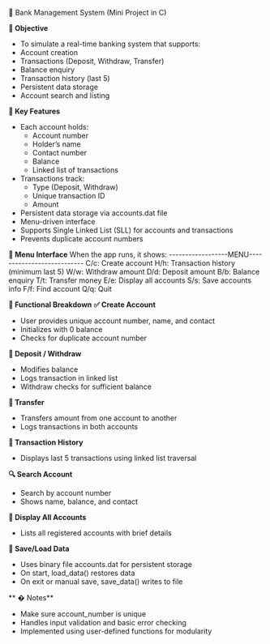 🏦 Bank Management System (Mini Project in C)

**🎯 Objective**
- To simulate a real-time banking system that supports:
- Account creation
- Transactions (Deposit, Withdraw, Transfer)
- Balance enquiry
- Transaction history (last 5)
- Persistent data storage
- Account search and listing

**🧠 Key Features**
- Each account holds:
    - Account number
    - Holder’s name
    - Contact number
    - Balance
    - Linked list of transactions
- Transactions track:
    - Type (Deposit, Withdraw)
    - Unique transaction ID
    - Amount
- Persistent data storage via accounts.dat file
- Menu-driven interface
- Supports Single Linked List (SLL) for accounts and transactions
- Prevents duplicate account numbers

**🧾 Menu Interface**
When the app runs, it shows:
------------------MENU---------------------------
C/c: Create account
H/h: Transaction history (minimum last 5)
W/w: Withdraw amount
D/d: Deposit amount
B/b: Balance enquiry
T/t: Transfer money
E/e: Display all accounts
S/s: Save accounts info
F/f: Find account
Q/q: Quit

**🧪 Functional Breakdown**
**✅ Create Account**
-  User provides unique account number, name, and contact
-  Initializes with 0 balance
-  Checks for duplicate account number

**💸 Deposit / Withdraw**
-  Modifies balance
-  Logs transaction in linked list
-  Withdraw checks for sufficient balance

**🔁 Transfer**
-  Transfers amount from one account to another
-  Logs transactions in both accounts

**📄 Transaction History**
-  Displays last 5 transactions using linked list traversal

**🔍 Search Account**
-  Search by account number
-  Shows name, balance, and contact

**🧾 Display All Accounts**
-  Lists all registered accounts with brief details

**💾 Save/Load Data**
-  Uses binary file accounts.dat for persistent storage
-  On start, load_data() restores data
-  On exit or manual save, save_data() writes to file

** � Notes**
-  Make sure account_number is unique
-  Handles input validation and basic error checking
-  Implemented using user-defined functions for modularity

